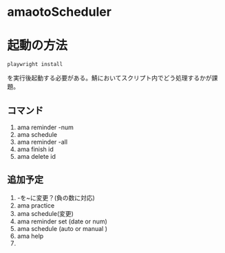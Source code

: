 # amaotoScheduler

# 起動の方法
```
playwright install   
```
を実行後起動する必要がある。鯖においてスクリプト内でどう処理するかが課題。
## コマンド
1. ama reminder -num
2. ama schedule
3. ama reminder -all
4. ama finish id
5. ama delete id

## 追加予定
1. -を~に変更？(負の数に対応)
2. ama practice
3. ama schedule(変更)
4. ama reminder set (date or num)
5. ama schedule (auto or manual )
6. ama help
7. 
